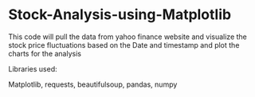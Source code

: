 # Stock-Analysis-using-Matplotlib

This code will pull the data from yahoo finance website and visualize the stock price fluctuations based on the Date and timestamp and plot the charts for the analysis

Libraries used:

Matplotlib, requests, beautifulsoup, pandas, numpy
